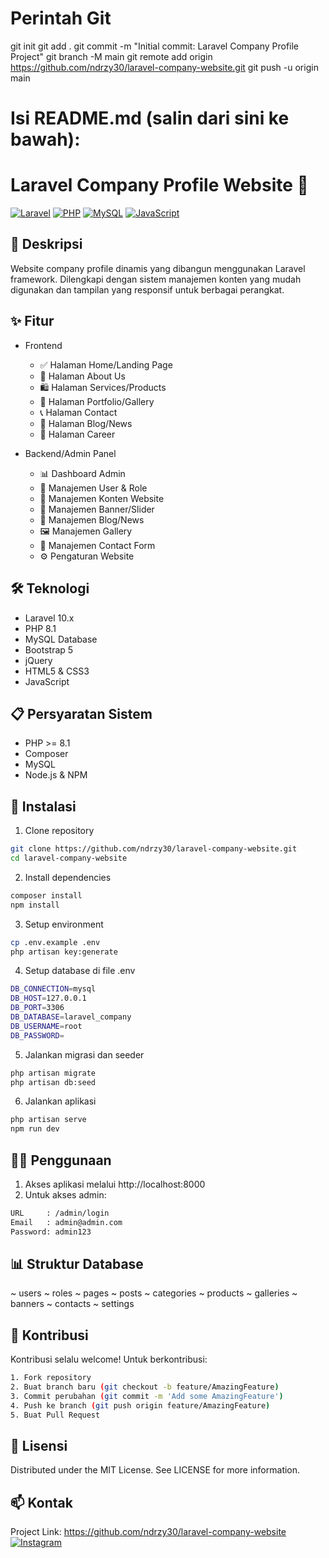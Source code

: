 # Perintah Git
git init
git add .
git commit -m "Initial commit: Laravel Company Profile Project"
git branch -M main
git remote add origin https://github.com/ndrzy30/laravel-company-website.git
git push -u origin main

# Isi README.md (salin dari sini ke bawah):
# Laravel Company Profile Website 🏢
[![Laravel](https://img.shields.io/badge/Laravel-10.0-FF2D20?style=for-the-badge&logo=laravel&logoColor=white)](https://laravel.com)
[![PHP](https://img.shields.io/badge/PHP-8.1-777BB4?style=for-the-badge&logo=php&logoColor=white)](https://php.net)
[![MySQL](https://img.shields.io/badge/MySQL-00000F?style=for-the-badge&logo=mysql&logoColor=white)](https://mysql.com)
[![JavaScript](https://img.shields.io/badge/JavaScript-F7DF1E?style=for-the-badge&logo=javascript&logoColor=black)](https://javascript.com)

## 📝 Deskripsi
Website company profile dinamis yang dibangun menggunakan Laravel framework. Dilengkapi dengan sistem manajemen konten yang mudah digunakan dan tampilan yang responsif untuk berbagai perangkat.

## ✨ Fitur

- Frontend
  - ✅ Halaman Home/Landing Page
  - 📱 Halaman About Us
  - 🛍️ Halaman Services/Products
  - 📸 Halaman Portfolio/Gallery
  - 📞 Halaman Contact
  - 📰 Halaman Blog/News
  - 💼 Halaman Career

- Backend/Admin Panel
  - 📊 Dashboard Admin
  - 👥 Manajemen User & Role
  - 📑 Manajemen Konten Website
  - 🎯 Manajemen Banner/Slider
  - 📝 Manajemen Blog/News
  - 🖼️ Manajemen Gallery
  - 📨 Manajemen Contact Form
  - ⚙️ Pengaturan Website

## 🛠️ Teknologi
- Laravel 10.x
- PHP 8.1
- MySQL Database
- Bootstrap 5
- jQuery
- HTML5 & CSS3
- JavaScript

## 📋 Persyaratan Sistem
- PHP >= 8.1
- Composer
- MySQL
- Node.js & NPM

## 🚀 Instalasi

1. Clone repository
```bash
git clone https://github.com/ndrzy30/laravel-company-website.git
cd laravel-company-website
```

2. Install dependencies
```bash
composer install
npm install
```

3. Setup environment
```bash
cp .env.example .env
php artisan key:generate
```

4. Setup database di file .env
```bash
DB_CONNECTION=mysql
DB_HOST=127.0.0.1
DB_PORT=3306
DB_DATABASE=laravel_company
DB_USERNAME=root
DB_PASSWORD=
```

5. Jalankan migrasi dan seeder
```bash
php artisan migrate
php artisan db:seed
```

6. Jalankan aplikasi
```bash
php artisan serve
npm run dev
```

## 👨‍💻 Penggunaan
1. Akses aplikasi melalui http://localhost:8000
2. Untuk akses admin:
```bash
URL     : /admin/login
Email   : admin@admin.com
Password: admin123
```

## 📊 Struktur Database
~ users
~ roles
~ pages
~ posts
~ categories
~ products
~ galleries
~ banners
~ contacts
~ settings

## 🤝 Kontribusi
Kontribusi selalu welcome! Untuk berkontribusi:
```bash
1. Fork repository
2. Buat branch baru (git checkout -b feature/AmazingFeature)
3. Commit perubahan (git commit -m 'Add some AmazingFeature')
4. Push ke branch (git push origin feature/AmazingFeature)
5. Buat Pull Request
```

## 📝 Lisensi
Distributed under the MIT License. See LICENSE for more information.

## 📫 Kontak
Project Link: https://github.com/ndrzy30/laravel-company-website
[![Instagram](https://img.shields.io/badge/Instagram-%23E4405F.svg?&style=for-the-badge&logo=instagram&logoColor=white)](https://instagram.com/ndrzyy_99)














